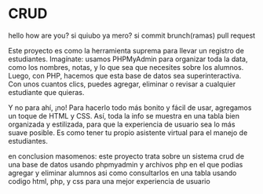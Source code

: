 # CRUD
hello how are you?
si
quiubo ya mero?
si
commit 
brunch(ramas)
pull request

Este proyecto es como la herramienta suprema para llevar un registro de estudiantes. Imagínate: usamos PHPMyAdmin para organizar toda la data, como los nombres, notas, y lo que sea que necesites sobre los alumnos. Luego, con PHP, hacemos que esta base de datos sea superinteractiva. Con unos cuantos clics, puedes agregar, eliminar o revisar a cualquier estudiante que quieras.

Y no para ahí, ¡no! Para hacerlo todo más bonito y fácil de usar, agregamos un toque de HTML y CSS. Así, toda la info se muestra en una tabla bien organizada y estilizada, para que la experiencia de usuario sea lo más suave posible. Es como tener tu propio asistente virtual para el manejo de estudiantes.


en conclusion masomenos: este proyecto trata sobre un sistema crud de una base de datos usando phpmyadmin y archivos php en el que podias agregar y eliminar alumnos asi como consultarlos en una tabla usando codigo html, php, y css para una mejor experiencia de usuario
